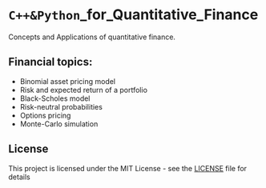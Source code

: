 # `C++&Python`_for_Quantitative_Finance

Concepts and Applications of quantitative finance.

## Financial topics:
- Binomial asset pricing model
- Risk and expected return of a portfolio
- Black-Scholes model
- Risk-neutral probabilities
- Options pricing
- Monte-Carlo simulation

## License
This project is licensed under the MIT License - see the [LICENSE](LICENSE) file for details

